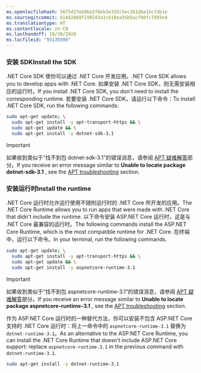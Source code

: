 ```yaml
---
ms.openlocfilehash: 56f5d27eb9be2f8eb3e335c5ec161dba1bcfdb1e
ms.sourcegitcommit: b1442669f1982d3a1cb18ea35b5acfb0fc7d93e4
ms.translationtype: HT
ms.contentlocale: zh-CN
ms.lasthandoff: 10/30/2020
ms.locfileid: "93135599"
---
```


### <a name="install-the-sdk"></a><span data-ttu-id="c117c-101">安装 SDK</span><span class="sxs-lookup"><span data-stu-id="c117c-101">Install the SDK</span></span>

<span data-ttu-id="c117c-102">.NET Core SDK 使你可以通过 .NET Core 开发应用。</span><span class="sxs-lookup"><span data-stu-id="c117c-102">.NET Core SDK allows you to develop apps with .NET Core.</span></span> <span data-ttu-id="c117c-103">如果安装 .NET Core SDK，则无需安装相应的运行时。</span><span class="sxs-lookup"><span data-stu-id="c117c-103">If you install .NET Core SDK, you don't need to install the corresponding runtime.</span></span> <span data-ttu-id="c117c-104">若要安装 .NET Core SDK，请运行以下命令：</span><span class="sxs-lookup"><span data-stu-id="c117c-104">To install .NET Core SDK, run the following commands:</span></span>

```bash
sudo apt-get update; \
  sudo apt-get install -y apt-transport-https && \
  sudo apt-get update && \
  sudo apt-get install -y dotnet-sdk-3.1
```

> [!IMPORTANT]
> <span data-ttu-id="c117c-105">如果收到类似于“找不到包 dotnet-sdk-3.1”的错误消息，请参阅 [APT 疑难解答](#apt-troubleshooting)部分。</span><span class="sxs-lookup"><span data-stu-id="c117c-105">If you receive an error message similar to **Unable to locate package dotnet-sdk-3.1** , see the [APT troubleshooting](#apt-troubleshooting) section.</span></span>

### <a name="install-the-runtime"></a><span data-ttu-id="c117c-106">安装运行时</span><span class="sxs-lookup"><span data-stu-id="c117c-106">Install the runtime</span></span>

<span data-ttu-id="c117c-107">.NET Core 运行时允许运行使用不随附运行时的 .NET Core 所开发的应用。</span><span class="sxs-lookup"><span data-stu-id="c117c-107">The .NET Core Runtime allows you to run apps that were made with .NET Core that didn't include the runtime.</span></span> <span data-ttu-id="c117c-108">以下命令安装 ASP.NET Core 运行时，这是与 .NET Core 最兼容的运行时。</span><span class="sxs-lookup"><span data-stu-id="c117c-108">The following commands install the ASP.NET Core Runtime, which is the most compatible runtime for .NET Core.</span></span> <span data-ttu-id="c117c-109">在终端中，运行以下命令。</span><span class="sxs-lookup"><span data-stu-id="c117c-109">In your terminal, run the following commands.</span></span>

```bash
sudo apt-get update; \
  sudo apt-get install -y apt-transport-https && \
  sudo apt-get update && \
  sudo apt-get install -y aspnetcore-runtime-3.1
```

> [!IMPORTANT]
> <span data-ttu-id="c117c-110">如果收到类似于“找不到包 aspnetcore-runtime-3.1”的错误消息，请参阅 [APT 疑难解答](#apt-troubleshooting)部分。</span><span class="sxs-lookup"><span data-stu-id="c117c-110">If you receive an error message similar to **Unable to locate package aspnetcore-runtime-3.1** , see the [APT troubleshooting](#apt-troubleshooting) section.</span></span>

<span data-ttu-id="c117c-111">作为 ASP.NET Core 运行时的一种替代方法，你可以安装不包含 ASP.NET Core 支持的 .NET Core 运行时：将上一命令中的 `aspnetcore-runtime-3.1` 替换为 `dotnet-runtime-3.1`。</span><span class="sxs-lookup"><span data-stu-id="c117c-111">As an alternative to the ASP.NET Core Runtime, you can install the .NET Core Runtime that doesn't include ASP.NET Core support: replace `aspnetcore-runtime-3.1` in the previous command with `dotnet-runtime-3.1`.</span></span>

```bash
sudo apt-get install -y dotnet-runtime-3.1
```
